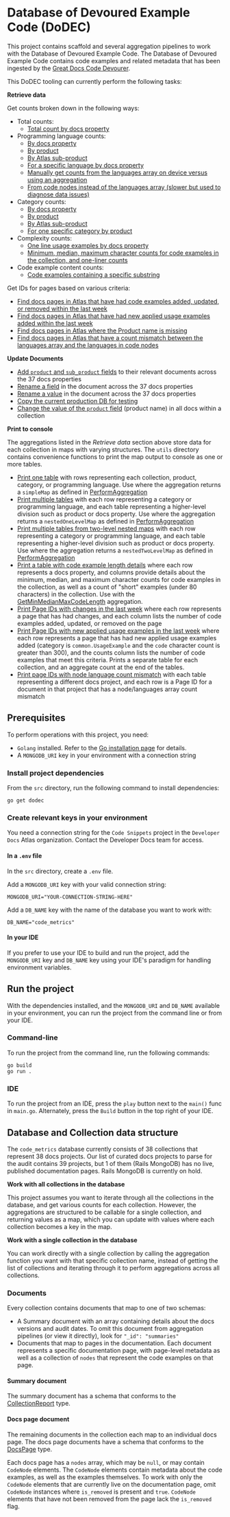 # Database of Devoured Example Code (DoDEC)

This project contains scaffold and several aggregation pipelines to work with the Database of Devoured Example Code.
The Database of Devoured Example Code contains code examples and related metadata that has been ingested by the [Great
Docs Code Devourer](https://github.com/mongodb/code-example-tooling/tree/main/audit/gdcd).

This DoDEC tooling can currently perform the following tasks:

**Retrieve data**

Get counts broken down in the following ways:

- Total counts:
  - [Total count by docs property](src/aggregations/GetCollectionCount.go)
- Programming language counts:
  - [By docs property](src/aggregations/GetLanguageCounts.go)
  - [By product](src/aggregations/GetProductLanguageCounts.go)
  - [By Atlas sub-product](src/aggregations/GetSubProductLanguageCounts.go)
  - [For a specific language by docs property](src/aggregations/GetSpecificLanguageCounts.go)
  - [Manually get counts from the languages array on device versus using an aggregation](/src/aggregations/GetLangCountFromLangArrayManually.go)
  - [From code nodes instead of the languages array (slower but used to diagnose data issues)](/src/aggregations/GetLangCountFromNodes.go)
- Category counts:
  - [By docs property](src/aggregations/GetCategoryCounts.go)
  - [By product](src/aggregations/GetProductCategoryCounts.go)
  - [By Atlas sub-product](src/aggregations/GetSubProductCategoryCounts.go)
  - [For one specific category by product](src/aggregations/GetSpecificCategoryByProduct.go)
- Complexity counts:
  - [One line usage examples by docs property](src/aggregations/GetOneLineUsageExampleCounts.go)
  - [Minimum, median, maximum character counts for code examples in the collection, and one-liner counts](src/aggregations/GetMinMedianMaxCodeLength.go)
- Code example content counts:
  - [Code examples containing a specific substring](src/aggregations/GetStringInCodeNodeCounts.go)

Get IDs for pages based on various criteria:
- [Find docs pages in Atlas that have had code examples added, updated, or removed within the last week](/src/aggregations/GetDocsIdsWithRecentActivity.go)
- [Find docs pages in Atlas that have had new applied usage examples added within the last week](/src/aggregations/FindNewAppliedUsageExamples.go)
- [Find docs pages in Atlas where the Product name is missing](/src/aggregations/FindDocsMissingProduct.go)
- [Find docs pages in Atlas that have a count mismatch between the languages array and the languages in code nodes](/src/aggregations/GetPagesWithNodeLangCountMismatch.go)

**Update Documents**
- [Add `product` and `sub_product` fields](src/updates/AddProductNames.go) to their relevant documents across the 37
  docs properties
- [Rename a field](src/updates/RenameField.go) in the document across the 37 docs properties
- [Rename a value](src/updates/RenameValue.go) in the document across the 37 docs properties
- [Copy the current production DB for testing](/src/updates/CopyDBForTesting.go)
- [Change the value of the `product` field](src/updates/ChangeProductName.go) (product name) in all docs within a collection

**Print to console**

The aggregations listed in the *Retrieve data* section above store data for each collection in maps with varying
structures. The `utils` directory contains convenience functions to print the map output to console as one or more
tables.

- [Print one table](src/utils/PrintSimpleCountDataToConsole.go) with rows representing each collection, product, category,
  or programming language. Use where the aggregation returns a `simpleMap` as defined in [PerformAggregation](src/PerformAggregation.go)
- [Print multiple tables](src/utils/PrintNestedOneLevelCountDataToConsole.go) with each row representing a category or 
  programming language, and each table representing a higher-level division such as product or docs property. Use where
  the aggregation returns a `nestedOneLevelMap` as defined in [PerformAggregation](src/PerformAggregation.go)
- [Print multiple tables from two-level nested maps](src/utils/PrintNestedTwoLevelCountDataToConsole.go) with each row
  representing a category or programming language, and each table representing a higher-level division such as product
  or docs property. Use where the aggregation returns a `nestedTwoLevelMap` as defined in [PerformAggregation](src/PerformAggregation.go)
- [Print a table with code example length details](src/utils/PrintLengthCountMapToConsole.go) where each row represents
  a docs property, and columns provide details about the minimum, median, and maximum character counts for code examples
  in the collection, as well as a count of "short" examples (under 80 characters) in the collection. Use with the
  [GetMinMedianMaxCodeLength](src/aggregations/GetMinMedianMaxCodeLength.go) aggregation.
- [Print Page IDs with changes in the last week](/src/utils/PrintPageIdChangesCountMap.go) where each row represents a
  page that has had changes, and each column lists the number of code examples added, updated, or removed on the page
- [Print Page IDs with new applied usage examples in the last week](/src/utils/PrintPageIdNewAppliedUsageExampleCounts.go)
  where each row represents a page that has had new applied usage examples added (category is `common.UsageExample`
  and the `code` character count is greater than 300), and the counts column lists the number of code examples that meet
  this criteria. Prints a separate table for each collection, and an aggregate count at the end of the tables.
- [Print page IDs with node language count mismatch](/src/utils/PrintPageIdChangesCountMap.go) with each table representing
  a different docs project, and each row is a Page ID for a document in that project that has a node/languages array
  count mismatch

## Prerequisites

To perform operations with this project, you need:

- `Golang` installed. Refer to the [Go installation page](https://go.dev/doc/install) for details.
- A `MONGODB_URI` key in your environment with a connection string

### Install project dependencies

From the `src` directory, run the following command to install
dependencies:

```shell
go get dodec
```

### Create relevant keys in your environment

You need a connection string for the `Code Snippets` project in the `Developer Docs` Atlas organization. Contact the
Developer Docs team for access.

#### In a `.env` file

In the `src` directory, create a `.env` file.

Add a `MONGODB_URI` key with your valid connection string:

```
MONGODB_URI="YOUR-CONNECTION-STRING-HERE"
```

Add a `DB_NAME` key with the name of the database you want to work with:

```
DB_NAME="code_metrics"
```

#### In your IDE

If you prefer to use your IDE to build and run the project, add the `MONGODB_URI` key and `DB_NAME` key using your
IDE's paradigm for handling environment variables.

## Run the project

With the dependencies installed, and the `MONGODB_URI` and `DB_NAME` available in your environment, you can run the
project from the command line or from your IDE.

### Command-line

To run the project from the command line, run the following commands:

```
go build
go run .
```

### IDE

To run the project from an IDE, press the `play` button next to the `main()`
func in `main.go`. Alternately, press the `Build` button in the top right of
your IDE.

## Database and Collection data structure

The `code_metrics` database currently consists of 38 collections that represent 38 docs projects. Our list of curated
docs projects to parse for the audit contains 39 projects, but 1 of them (Rails MongoDB) has no live, published
documentation pages. Rails MongoDB is currently on hold.

**Work with all collections in the database**

This project assumes you want to iterate through all the collections in the database, and get various counts for each
collection. However, the aggregations are structured to be callable for a single collection, and returning values as a
map, which you can update with values where each collection becomes a key in the map.

**Work with a single collection in the database**

You can work directly with a single collection by calling the aggregation function you want with that specific
collection name, instead of getting the list of collections and iterating through it to perform aggregations across all
collections.

### Documents

Every collection contains documents that map to one of two schemas:

- A Summary document with an array containing details about the docs versions and audit dates. To omit this document from
  aggregation pipelines (or view it directly), look for `"_id": "summaries"`
- Documents that map to pages in the documentation. Each document represents a specific documentation page, with
  page-level metadata as well as a collection of `nodes` that represent the code examples on that page.

#### Summary document

The summary document has a schema that conforms to the
[CollectionReport](https://github.com/mongodb/code-example-tooling/blob/main/audit/common/CollectionReport.go) type.

#### Docs page document

The remaining documents in the collection each map to an individual docs page. The docs page documents have a schema that
conforms to the [DocsPage](https://github.com/mongodb/code-example-tooling/blob/main/audit/common/DocsPage.go) type.

Each docs page has a `nodes` array, which may be `null`, or may contain `CodeNode` elements. The `CodeNode` elements
contain metadata about the code examples, as well as the examples themselves. To work with only the `CodeNode` elements
that are currently live on the documentation page, omit `CodeNode` instances where `is_removed` is present and `true`.
`CodeNode` elements that have not been removed from the page lack the `is_removed` flag.
